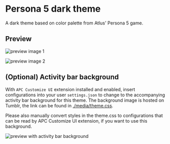 # Persona 5 dark theme

A dark theme based on color palette from Atlus' Persona 5 game.

## Preview

![preview image 1](https://live.staticflickr.com/65535/53780821011_e0d7a70de3_h.jpg)

![preview image 2](https://live.staticflickr.com/65535/53781034728_edcbdecf39_h.jpg)

## (Optional) Activity bar background

With `APC Customize UI` extension installed and enabled, insert configurations into your user `settings.json` to change to the accompanying activity bar background for this theme. The background image is hosted on Tumblr, the link can be found in [./media/theme.css](./media/theme.css).

Please also manually convert styles in the theme.css to configurations that can be read by APC Customize UI extension, if you want to use this background.

![preview with activity bar background](https://live.staticflickr.com/65535/53780821006_c62f3d9a13_h.jpg)